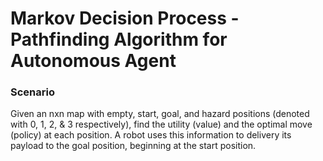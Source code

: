 # Markov Decision Process - Pathfinding Algorithm for Autonomous Agent



### Scenario
Given an nxn map with empty, start, goal, and hazard positions (denoted with 0, 1, 2, & 3 respectively), find the utility (value) and the optimal move (policy) at each position. A robot uses this information to delivery its payload to the goal position, beginning at the start position. 
